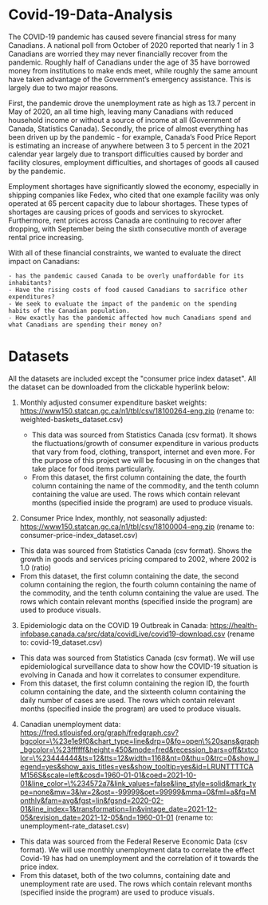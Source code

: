 # Covid-19-Data-Analysis

The COVID-19 pandemic has caused severe financial stress for many Canadians. A national poll from October of 2020 reported that nearly 1 in 3 Canadians are worried they may never financially recover from the pandemic. Roughly half of Canadians under the age of 35 have borrowed money from institutions to make ends meet, while roughly the same amount have taken advantage of the Government’s emergency assistance. This is largely due to two major reasons.

First, the pandemic drove the unemployment rate as high as 13.7 percent in May of 2020, an all time high, leaving many Canadians with reduced household income or without a source of income at all (Government of Canada, Statistics Canada). Secondly, the price of almost everything has been driven up by the pandemic - for example, Canada’s Food Price Report is estimating an increase of anywhere between 3 to 5 percent in the 2021 calendar year largely due to transport difficulties caused by border and facility closures, employment difficulties, and shortages of goods all caused by the pandemic.

Employment shortages have significantly slowed the economy, especially in shipping companies like Fedex, who cited that one example facility was only operated at 65 percent capacity due to labour shortages. These types of shortages are causing prices of goods and services to skyrocket. Furthermore, rent prices across Canada are continuing to recover after dropping, with September being the sixth consecutive month of average rental price increasing.

With all of these financial constraints, we wanted to evaluate the direct impact on Canadians:
    
    - has the pandemic caused Canada to be overly unaffordable for its inhabitants?
    - Have the rising costs of food caused Canadians to sacrifice other expenditures?
    - We seek to evaluate the impact of the pandemic on the spending habits of the Canadian population.
    - How exactly has the pandemic affected how much Canadians spend and what Canadians are spending their money on?

# Datasets
All the datasets are included except the "consumer price index dataset". All the dataset can be downloaded from the clickable hyperlink below:

1. Monthly adjusted consumer expenditure basket weights: https://www150.statcan.gc.ca/n1/tbl/csv/18100264-eng.zip (rename to: weighted-baskets\_dataset.csv)
    * This data was sourced from Statistics Canada (csv format). It shows the fluctuations/growth of consumer expenditure in various products that vary from food, clothing, transport, internet and even more. For the purpose of this project we will be focusing in on the changes that take place for food items particularly.
    * From this dataset, the first column containing the date, the fourth column containing the name of the commodity, and the tenth column containing the value are used. The rows which contain relevant months (specified inside the program) are used to produce visuals.


2. Consumer Price Index, monthly, not seasonally adjusted: https://www150.statcan.gc.ca/n1/tbl/csv/18100004-eng.zip (rename to: consumer-price-index\_dataset.csv)
* This data was sourced from Statistics Canada (csv format). Shows the growth in goods and services pricing compared to 2002, where 2002 is 1.0 (ratio)
* From this dataset, the first column containing the date, the second column containing the region, the fourth column containing the name of the commodity, and the tenth column containing the value are used. The rows which contain relevant months (specified inside the program) are used to produce visuals.


3. Epidemiologic data on the COVID 19 Outbreak in Canada: https://health-infobase.canada.ca/src/data/covidLive/covid19-download.csv (rename to: covid-19\_dataset.csv)
* This data was sourced from Statistics Canada (csv format). We will use epidemiological surveillance data to show how the COVID-19 situation is evolving in Canada and how it correlates to consumer expenditure.
* From this dataset, the first column containing the region ID, the fourth column containing the date, and the sixteenth column containing the daily number of cases are used. The rows which contain relevant months (specified inside the program) are used to produce visuals.


4. Canadian unemployment data: https://fred.stlouisfed.org/graph/fredgraph.csv?bgcolor=\%23e1e9f0&chart_type=line&drp=0&fo=open\%20sans&graph_bgcolor=\%23ffffff&height=450&mode=fred&recession_bars=off&txtcolor=\%23444444&ts=12&tts=12&width=1168&nt=0&thu=0&trc=0&show_legend=yes&show_axis_titles=yes&show_tooltip=yes&id=LRUNTTTTCAM156S&scale=left&cosd=1960-01-01&coed=2021-10-01&line_color=\%234572a7&link_values=false&line_style=solid&mark_type=none&mw=3&lw=2&ost=-99999&oet=99999&mma=0&fml=a&fq=Monthly&fam=avg&fgst=lin&fgsnd=2020-02-01&line_index=1&transformation=lin&vintage_date=2021-12-05&revision_date=2021-12-05&nd=1960-01-01 (rename to: unemployment-rate\_dataset.csv)
* This data was sourced from the Federal Reserve Economic Data (csv format). We will use monthly unemployment data to correlate the effect Covid-19 has had on unemployment and the correlation of it towards the price index.
* From this dataset, both of the two columns, containing date and unemployment rate are used. The rows which contain relevant months (specified inside the program) are used to produce visuals.

